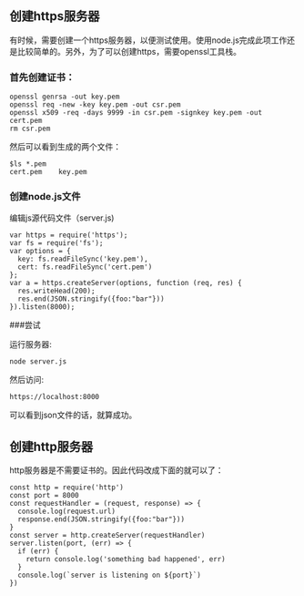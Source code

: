 ## 创建https服务器

有时候，需要创建一个https服务器，以便测试使用。使用node.js完成此项工作还是比较简单的。另外，为了可以创建https，需要openssl工具栈。

### 首先创建证书：

    openssl genrsa -out key.pem
    openssl req -new -key key.pem -out csr.pem
    openssl x509 -req -days 9999 -in csr.pem -signkey key.pem -out cert.pem
    rm csr.pem

然后可以看到生成的两个文件：

    $ls *.pem 
    cert.pem	key.pem

### 创建node.js文件

编辑js源代码文件（server.js)

    var https = require('https');
    var fs = require('fs');
    var options = {
      key: fs.readFileSync('key.pem'),
      cert: fs.readFileSync('cert.pem')
    };
    var a = https.createServer(options, function (req, res) {
      res.writeHead(200);
      res.end(JSON.stringify({foo:"bar"}))
    }).listen(8000);

###尝试

运行服务器:

    node server.js

然后访问:

    https://localhost:8000

可以看到json文件的话，就算成功。

## 创建http服务器

http服务器是不需要证书的。因此代码改成下面的就可以了：

    const http = require('http')  
    const port = 8000
    const requestHandler = (request, response) => {  
      console.log(request.url)
      response.end(JSON.stringify({foo:"bar"}))
    }
    const server = http.createServer(requestHandler)
    server.listen(port, (err) => {  
      if (err) {
        return console.log('something bad happened', err)
      }
      console.log(`server is listening on ${port}`)
    })